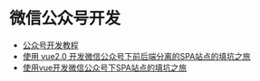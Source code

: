 # 微信公众号开发

* [公众号开发教程](https://segmentfault.com/bookmark/1230000004023829)
* [使用 vue2.0 开发微信公众号下前后端分离的SPA站点的填坑之旅](https://segmentfault.com/a/1190000009558392)
* [使用vue开发微信公众号下SPA站点的填坑之旅](https://segmentfault.com/a/1190000008233285)


